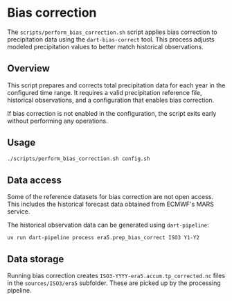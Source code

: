 # Bias correction

The `scripts/perform_bias_correction.sh` script applies bias correction to
precipitation data using the `dart-bias-correct` tool. This process adjusts
modeled precipitation values to better match historical observations.

## Overview

This script prepares and corrects total precipitation data for each year in the
configured time range. It requires a valid precipitation reference file,
historical observations, and a configuration that enables bias correction.

If bias correction is not enabled in the configuration, the script exits early
without performing any operations.

## Usage

```bash
./scripts/perform_bias_correction.sh config.sh
```

## Data access

Some of the reference datasets for bias correction are not open access. This
includes the historical forecast data obtained from ECMWF's MARS service.

The historical observation data can be generated using `dart-pipeline`:
```shell
uv run dart-pipeline process era5.prep_bias_correct ISO3 Y1-Y2
```

## Data storage

Running bias correction creates `ISO3-YYYY-era5.accum.tp_corrected.nc` files in
the `sources/ISO3/era5` subfolder. These are picked up by the processing
pipeline.

